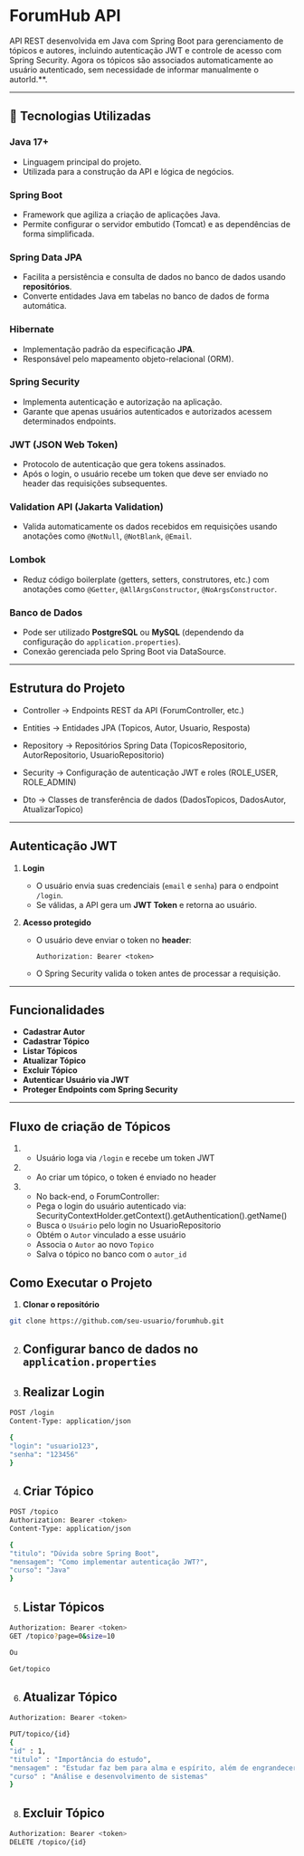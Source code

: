 # ForumHub API

API REST desenvolvida em Java com Spring Boot para gerenciamento de tópicos e autores, incluindo autenticação JWT e controle de acesso com Spring Security.
Agora os tópicos são associados automaticamente ao usuário autenticado, sem necessidade de informar manualmente o autorId.**.

---

## 🚀 Tecnologias Utilizadas

### **Java 17+**
- Linguagem principal do projeto.
- Utilizada para a construção da API e lógica de negócios.

### **Spring Boot**
- Framework que agiliza a criação de aplicações Java.
- Permite configurar o servidor embutido (Tomcat) e as dependências de forma simplificada.

### **Spring Data JPA**
- Facilita a persistência e consulta de dados no banco de dados usando **repositórios**.
- Converte entidades Java em tabelas no banco de dados de forma automática.

### **Hibernate**
- Implementação padrão da especificação **JPA**.
- Responsável pelo mapeamento objeto-relacional (ORM).

### **Spring Security**
- Implementa autenticação e autorização na aplicação.
- Garante que apenas usuários autenticados e autorizados acessem determinados endpoints.

### **JWT (JSON Web Token)**
- Protocolo de autenticação que gera tokens assinados.
- Após o login, o usuário recebe um token que deve ser enviado no header das requisições subsequentes.

### **Validation API (Jakarta Validation)**
- Valida automaticamente os dados recebidos em requisições usando anotações como `@NotNull`, `@NotBlank`, `@Email`.

### **Lombok**
- Reduz código boilerplate (getters, setters, construtores, etc.) com anotações como `@Getter`, `@AllArgsConstructor`, `@NoArgsConstructor`.

### **Banco de Dados**
- Pode ser utilizado **PostgreSQL** ou **MySQL** (dependendo da configuração do `application.properties`).
- Conexão gerenciada pelo Spring Boot via DataSource.

---

##  Estrutura do Projeto

- Controller → Endpoints REST da API (ForumController, etc.)

- Entities → Entidades JPA (Topicos, Autor, Usuario, Resposta)

- Repository → Repositórios Spring Data (TopicosRepositorio, AutorRepositorio, UsuarioRepositorio)

- Security → Configuração de autenticação JWT e roles (ROLE_USER, ROLE_ADMIN)

- Dto → Classes de transferência de dados (DadosTopicos, DadosAutor, AtualizarTopico)

---

##  Autenticação JWT

1. **Login**
   - O usuário envia suas credenciais (`email` e `senha`) para o endpoint `/login`.
   - Se válidas, a API gera um **JWT Token** e retorna ao usuário.

2. **Acesso protegido**
   - O usuário deve enviar o token no **header**:
     ```
     Authorization: Bearer <token>
     ```
   - O Spring Security valida o token antes de processar a requisição.

---

##  Funcionalidades

- **Cadastrar Autor**
- **Cadastrar Tópico**
- **Listar Tópicos**
- **Atualizar Tópico**
- **Excluir Tópico**
- **Autenticar Usuário via JWT**
- **Proteger Endpoints com Spring Security**

---

## Fluxo de criação de Tópicos
1. - Usuário loga via `/login` e recebe um token JWT
2. - Ao criar um tópico, o token é enviado no header
3. - No back-end, o ForumController:
   - Pega o login do usuário autenticado via:
     SecurityContextHolder.getContext().getAuthentication().getName()
   - Busca o `Usuário` pelo login no UsuarioRepositorio
   - Obtém o `Autor` vinculado a esse usuário
   - Associa o `Autor` ao novo `Topico`
   - Salva o tópico no banco com o `autor_id`  

##  Como Executar o Projeto

1. **Clonar o repositório**
```bash
git clone https://github.com/seu-usuario/forumhub.git
```
2. ## Configurar banco de dados no `application.properties`

3. ## Realizar Login
```bash
POST /login
Content-Type: application/json

{
"login": "usuario123",
"senha": "123456"
}
```
4. ## Criar Tópico
```bash
POST /topico
Authorization: Bearer <token>
Content-Type: application/json

{
"titulo": "Dúvida sobre Spring Boot",
"mensagem": "Como implementar autenticação JWT?",
"curso": "Java"
}
```
5. ## Listar Tópicos
```bash
Authorization: Bearer <token>
GET /topico?page=0&size=10

Ou

Get/topico
```
6. ## Atualizar Tópico
```bash
Authorization: Bearer <token>

PUT/topico/{id}
{
"id" : 1,
"titulo" : "Importância do estudo",
"mensagem" : "Estudar faz bem para alma e espírito, além de engrandecer o ser humano como profissional e pessoa",
"curso" : "Análise e desenvolvimento de sistemas"
}
```

8. ## Excluir Tópico
```bash
Authorization: Bearer <token>
DELETE /topico/{id}


